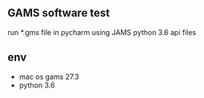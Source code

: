 ## GAMS software test

run *.gms file in pycharm using JAMS python 3.6 api files

## env

* mac os gams 27.3
* python 3.6
